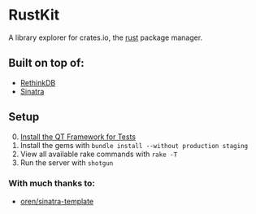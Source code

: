 RustKit
=======

A library explorer for crates.io, the [rust](https://github.com/rust-lang/rust) package manager.

## Built on top of:
 - [RethinkDB](http://rethinkdb.com/)
 - [Sinatra](http://www.sinatrarb.com/)

Setup
-----
0. [Install the QT Framework for Tests](https://github.com/thoughtbot/capybara-webkit/wiki/Installing-Qt-and-compiling-capybara-webkit)
1. Install the gems with ```bundle install --without production staging```
2. View all available rake commands with ```rake -T```
3. Run the server with ```shotgun```

### With much thanks to:

 - [oren/sinatra-template](https://github.com/oren/sinatra-template)
